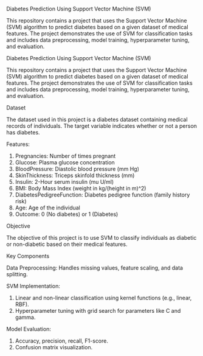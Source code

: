 Diabetes Prediction Using Support Vector Machine (SVM)

This repository contains a project that uses the Support Vector Machine (SVM) algorithm to predict diabetes based on a given dataset of medical features. The project demonstrates the use of SVM for classification tasks and includes data preprocessing, model training, hyperparameter tuning, and evaluation.

Diabetes Prediction Using Support Vector Machine (SVM)

This repository contains a project that uses the Support Vector Machine (SVM) algorithm to predict diabetes based on a given dataset of medical features. The project demonstrates the use of SVM for classification tasks and includes data preprocessing, model training, hyperparameter tuning, and evaluation.

Dataset

The dataset used in this project is a diabetes dataset containing medical records of individuals. The target variable indicates whether or not a person has diabetes.

Features:
1. Pregnancies: Number of times pregnant
2. Glucose: Plasma glucose concentration
3. BloodPressure: Diastolic blood pressure (mm Hg)
4. SkinThickness: Triceps skinfold thickness (mm)
5. Insulin: 2-Hour serum insulin (mu U/ml)
6. BMI: Body Mass Index (weight in kg/(height in m)^2)
7. DiabetesPedigreeFunction: Diabetes pedigree function (family history risk)
8. Age: Age of the individual
9. Outcome: 0 (No diabetes) or 1 (Diabetes)


Objective

The objective of this project is to use SVM to classify individuals as diabetic or non-diabetic based on their medical features.

Key Components

Data Preprocessing: Handles missing values, feature scaling, and data splitting.

SVM Implementation:
1. Linear and non-linear classification using kernel functions (e.g., linear, RBF).
2. Hyperparameter tuning with grid search for parameters like C and gamma.

Model Evaluation:
1. Accuracy, precision, recall, F1-score.
2. Confusion matrix visualization.
